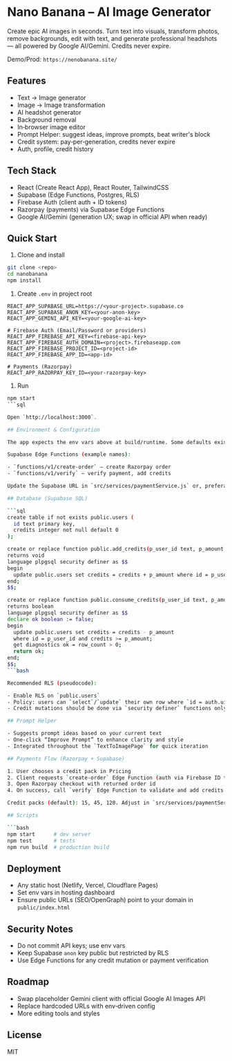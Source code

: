 # Nano Banana – AI Image Generator

Create epic AI images in seconds. Turn text into visuals, transform photos, remove backgrounds, edit with text, and generate professional headshots — all powered by Google AI/Gemini. Credits never expire.

Demo/Prod: `https://nenobanana.site/`

## Features

- Text → Image generator
- Image → Image transformation
- AI headshot generator
- Background removal
- In‑browser image editor
- Prompt Helper: suggest ideas, improve prompts, beat writer's block
- Credit system: pay‑per‑generation, credits never expire
- Auth, profile, credit history

## Tech Stack

- React (Create React App), React Router, TailwindCSS
- Supabase (Edge Functions, Postgres, RLS)
- Firebase Auth (client auth + ID tokens)
- Razorpay (payments) via Supabase Edge Functions
- Google AI/Gemini (generation UX; swap in official API when ready)

## Quick Start

1. Clone and install

```bash
git clone <repo>
cd nanobanana
npm install
```

1. Create `.env` in project root

```env
REACT_APP_SUPABASE_URL=https://<your-project>.supabase.co
REACT_APP_SUPABASE_ANON_KEY=<your-anon-key>
REACT_APP_GEMINI_API_KEY=<your-google-ai-key>

# Firebase Auth (Email/Password or providers)
REACT_APP_FIREBASE_API_KEY=<firebase-api-key>
REACT_APP_FIREBASE_AUTH_DOMAIN=<project>.firebaseapp.com
REACT_APP_FIREBASE_PROJECT_ID=<project-id>
REACT_APP_FIREBASE_APP_ID=<app-id>

# Payments (Razorpay)
REACT_APP_RAZORPAY_KEY_ID=<your-razorpay-key>
```

1. Run

```bash
npm start
```sql

Open `http://localhost:3000`.

## Environment & Configuration

The app expects the env vars above at build/runtime. Some defaults exist in code for local dev; always override with your own values in production.

Supabase Edge Functions (example names):

- `functions/v1/create-order` – create Razorpay order
- `functions/v1/verify` – verify payment, add credits

Update the Supabase URL in `src/services/paymentService.js` or, preferably, refactor to read from `REACT_APP_SUPABASE_URL`.

## Database (Supabase SQL)

```sql
create table if not exists public.users (
  id text primary key,
  credits integer not null default 0
);

create or replace function public.add_credits(p_user_id text, p_amount int)
returns void
language plpgsql security definer as $$
begin
  update public.users set credits = credits + p_amount where id = p_user_id;
end;
$$;

create or replace function public.consume_credits(p_user_id text, p_amount int)
returns boolean
language plpgsql security definer as $$
declare ok boolean := false;
begin
  update public.users set credits = credits - p_amount
  where id = p_user_id and credits >= p_amount;
  get diagnostics ok = row_count > 0;
  return ok;
end;
$$;
```bash

Recommended RLS (pseudocode):

- Enable RLS on `public.users`
- Policy: users can `select`/`update` their own row where `id = auth.uid()`
- Credit mutations should be done via `security definer` functions only

## Prompt Helper

- Suggests prompt ideas based on your current text
- One‑click “Improve Prompt” to enhance clarity and style
- Integrated throughout the `TextToImagePage` for quick iteration

## Payments Flow (Razorpay + Supabase)

1. User chooses a credit pack in Pricing
2. Client requests `create-order` Edge Function (auth via Firebase ID token)
3. Open Razorpay checkout with returned order id
4. On success, call `verify` Edge Function to validate and add credits via `add_credits`

Credit packs (default): 15, 45, 120. Adjust in `src/services/paymentService.js`.

## Scripts

```bash
npm start      # dev server
npm test       # tests
npm run build  # production build
```

## Deployment

- Any static host (Netlify, Vercel, Cloudflare Pages)
- Set env vars in hosting dashboard
- Ensure public URLs (SEO/OpenGraph) point to your domain in `public/index.html`

## Security Notes

- Do not commit API keys; use env vars
- Keep Supabase `anon` key public but restricted by RLS
- Use Edge Functions for any credit mutation or payment verification

## Roadmap

- Swap placeholder Gemini client with official Google AI Images API
- Replace hardcoded URLs with env‑driven config
- More editing tools and styles

## License

MIT
